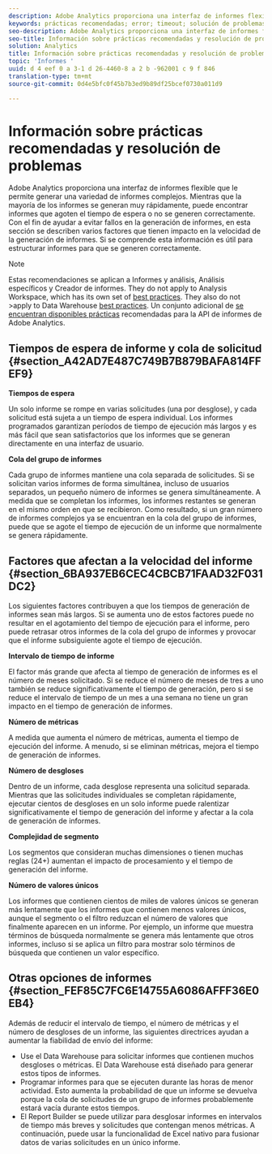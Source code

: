 ```yaml
---
description: Adobe Analytics proporciona una interfaz de informes flexible que le permite generar una variedad de informes complejos. Mientras que la mayoría de los informes se generan muy rápidamente, puede encontrar informes que agoten el tiempo de espera o no se generen correctamente. Con el fin de ayudar a evitar fallos en la generación de informes, en esta sección se describen varios factores que tienen impacto en la velocidad de la generación de informes. Si se comprende esta información es útil para estructurar informes para que se generen correctamente.
keywords: prácticas recomendadas; error; timeout; solución de problemas; lento
seo-description: Adobe Analytics proporciona una interfaz de informes flexible que le permite generar una variedad de informes complejos. Mientras que la mayoría de los informes se generan muy rápidamente, puede encontrar informes que agoten el tiempo de espera o no se generen correctamente. Con el fin de ayudar a evitar fallos en la generación de informes, en esta sección se describen varios factores que tienen impacto en la velocidad de la generación de informes. Si se comprende esta información es útil para estructurar informes para que se generen correctamente.
seo-title: Información sobre prácticas recomendadas y resolución de problemas
solution: Analytics
title: Información sobre prácticas recomendadas y resolución de problemas
topic: 'Informes '
uuid: d 4 eef 0 a 3-1 d 26-4460-8 a 2 b -962001 c 9 f 846
translation-type: tm+mt
source-git-commit: 0d4e5bfc0f45b7b3ed9b89df25bcef0730a011d9

---
```



# Información sobre prácticas recomendadas y resolución de problemas

Adobe Analytics proporciona una interfaz de informes flexible que le permite generar una variedad de informes complejos. Mientras que la mayoría de los informes se generan muy rápidamente, puede encontrar informes que agoten el tiempo de espera o no se generen correctamente. Con el fin de ayudar a evitar fallos en la generación de informes, en esta sección se describen varios factores que tienen impacto en la velocidad de la generación de informes. Si se comprende esta información es útil para estructurar informes para que se generen correctamente.

>[!Note]
>Estas recomendaciones se aplican a Informes y análisis, Análisis específicos y Creador de informes.
>They do not apply to Analysis Workspace, which has its own set of [best practices](/help/analyze/analysis-workspace/optimizing-performance.md). They also do not &gt;apply to Data Warehouse [best practices](https://marketing.adobe.com/resources/help/en_US/reference/?f=data_warehouse_bp). Un conjunto adicional de
>[se encuentran disponibles prácticas](https://marketing.adobe.com/developer/en_US/get-started/best-practices/c-best-practices) recomendadas para la API de informes de Adobe Analytics.

## Tiempos de espera de informe y cola de solicitud {#section_A42AD7E487C749B7B879BAFA814FFEF9}

**Tiempos de espera**

Un solo informe se rompe en varias solicitudes (una por desglose), y cada solicitud está sujeta a un tiempo de espera individual. Los informes programados garantizan períodos de tiempo de ejecución más largos y es más fácil que sean satisfactorios que los informes que se generan directamente en una interfaz de usuario.

**Cola del grupo de informes**

Cada grupo de informes mantiene una cola separada de solicitudes. Si se solicitan varios informes de forma simultánea, incluso de usuarios separados, un pequeño número de informes se genera simultáneamente. A medida que se completan los informes, los informes restantes se generan en el mismo orden en que se recibieron. Como resultado, si un gran número de informes complejos ya se encuentran en la cola del grupo de informes, puede que se agote el tiempo de ejecución de un informe que normalmente se genera rápidamente.

## Factores que afectan a la velocidad del informe {#section_6BA937EB6CEC4CBCB71FAAD32F031DC2}

Los siguientes factores contribuyen a que los tiempos de generación de informes sean más largos. Si se aumenta uno de estos factores puede no resultar en el agotamiento del tiempo de ejecución para el informe, pero puede retrasar otros informes de la cola del grupo de informes y provocar que el informe subsiguiente agote el tiempo de ejecución.

**Intervalo de tiempo de informe**

El factor más grande que afecta al tiempo de generación de informes es el número de meses solicitado. Si se reduce el número de meses de tres a uno también se reduce significativamente el tiempo de generación, pero si se reduce el intervalo de tiempo de un mes a una semana no tiene un gran impacto en el tiempo de generación de informes.

**Número de métricas**

A medida que aumenta el número de métricas, aumenta el tiempo de ejecución del informe. A menudo, si se eliminan métricas, mejora el tiempo de generación de informes.

**Número de desgloses**

Dentro de un informe, cada desglose representa una solicitud separada. Mientras que las solicitudes individuales se completan rápidamente, ejecutar cientos de desgloses en un solo informe puede ralentizar significativamente el tiempo de generación del informe y afectar a la cola de generación de informes.

**Complejidad de segmento**

Los segmentos que consideran muchas dimensiones o tienen muchas reglas (24+) aumentan el impacto de procesamiento y el tiempo de generación del informe.

**Número de valores únicos**

Los informes que contienen cientos de miles de valores únicos se generan más lentamente que los informes que contienen menos valores únicos, aunque el segmento o el filtro reduzcan el número de valores que finalmente aparecen en un informe. Por ejemplo, un informe que muestra términos de búsqueda normalmente se genera más lentamente que otros informes, incluso si se aplica un filtro para mostrar solo términos de búsqueda que contienen un valor específico.

## Otras opciones de informes {#section_FEF85C7FC6E14755A6086AFFF36E0EB4}

Además de reducir el intervalo de tiempo, el número de métricas y el número de desgloses de un informe, las siguientes directrices ayudan a aumentar la fiabilidad de envío del informe:

* Use el Data Warehouse para solicitar informes que contienen muchos desgloses o métricas. El Data Warehouse está diseñado para generar estos tipos de informes.
* Programar informes para que se ejecuten durante las horas de menor actividad. Esto aumenta la probabilidad de que un informe se devuelva porque la cola de solicitudes de un grupo de informes probablemente estará vacía durante estos tiempos.
* El Report Builder se puede utilizar para desglosar informes en intervalos de tiempo más breves y solicitudes que contengan menos métricas. A continuación, puede usar la funcionalidad de Excel nativo para fusionar datos de varias solicitudes en un único informe.

